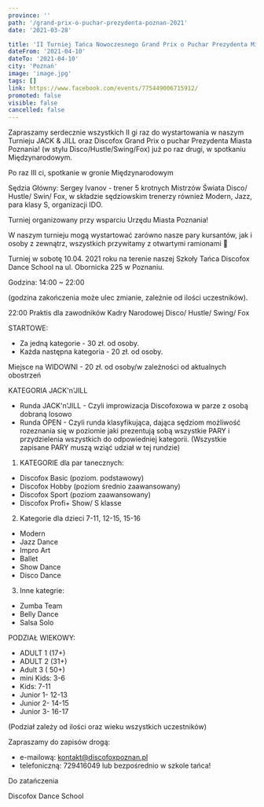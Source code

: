 ```yaml
---
province: ''
path: '/grand-prix-o-puchar-prezydenta-poznan-2021'
date: '2021-03-28'

title: 'II Turniej Tańca Nowoczesnego Grand Prix o Puchar Prezydenta Miasta Poznania'
dateFrom: '2021-04-10'
dateTo: '2021-04-10'
city: 'Poznań'
image: 'image.jpg'
tags: []
link: https://www.facebook.com/events/775449006715912/
promoted: false
visible: false
cancelled: false
---
```

Zapraszamy serdecznie wszystkich II gi raz do wystartowania w naszym Turnieju JACK & JILL oraz Discofox Grand Prix o puchar Prezydenta Miasta Poznania! (w stylu Disco/Hustle/Swing/Fox) już po raz drugi, w spotkaniu Międzynarodowym.

Po raz III ci, spotkanie w gronie Międzynarodowym

Sędzia Główny: Sergey Ivanov - trener 5 krotnych Mistrzów Świata Disco/ Hustle/ Swin/ Fox, w składzie sędziowskim trenerzy również Modern, Jazz, para klasy S, organizacji IDO.

Turniej organizowany przy wsparciu Urzędu Miasta Poznania!

W naszym turnieju mogą wystartować zarówno nasze pary kursantów, jak i osoby z zewnątrz, wszystkich przywitamy z otwartymi ramionami 🙂

Turniej w sobotę 10.04. 2021 roku na terenie naszej Szkoły Tańca Discofox Dance School na ul. Obornicka 225 w Poznaniu.

Godzina: 14:00 ~ 22:00

(godzina zakończenia może ulec zmianie, zależnie od ilości uczestników).

22:00 Praktis dla zawodników Kadry Narodowej Disco/ Hustle/ Swing/ Fox

STARTOWE:
- Za jedną kategorie - 30 zł. od osoby.
- Każda następna kategoria - 20 zł. od osoby.

Miejsce na WIDOWNI - 20 zł. od osoby/w zależności od aktualnych obostrzeń

KATEGORIA JACK'n'JILL
- Runda JACK'n'JILL - Czyli improwizacja Discofoxowa w parze z osobą dobraną losowo
- Runda OPEN - Czyli runda klasyfikująca, dająca sędziom możliwość rozeznania się w poziomie jaki prezentują sobą wszystkie PARY i przydzielenia wszystkich do odpowiedniej kategorii. (Wszystkie zapisane PARY muszą wziąć udział w tej rundzie)

1. KATEGORIE dla par tanecznych:
- Discofox Basic (poziom. podstawowy)
- Discofox Hobby (poziom średnio zaawansowany)
- Discofox Sport (poziom zaawansowany)
- Discofox Profi+ Show/ S klasse

2. Kategorie dla dzieci 7-11, 12-15, 15-16
- Modern
- Jazz Dance
- Impro Art
- Ballet
- Show Dance
- Disco Dance

3. Inne kategrie:
- Zumba Team
- Belly Dance
- Salsa Solo

PODZIAŁ WIEKOWY:
- ADULT 1 (17+)
- ADULT 2 (31+)
- Adult 3 ( 50+)
- mini Kids: 3-6
- Kids: 7-11
- Junior 1- 12-13
- Junior 2- 14-15
- Junior 3- 16-17

(Podział zależy od ilości oraz wieku wszystkich uczestników)

Zapraszamy do zapisów drogą:
- e-mailową: kontakt@discofoxpoznan.pl
- telefoniczną: 729416049
lub bezpośrednio w szkole tańca!

Do zatańczenia

Discofox Dance School
